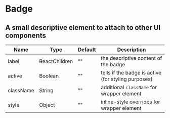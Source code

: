 # Badge

## A small descriptive element to attach to other UI components

|Name|Type|Default|Description|
|----|----|-------|-----------|
| label | ReactChildren | "" | the descriptive content of the badge |
| active | Boolean | "" | tells if the badge is active (for styling purposes) |
| className | String | "" | additional `className` for wrapper element |
| style | Object | "" | inline-style overrides for wrapper element |